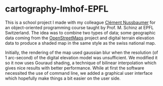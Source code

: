 # cartography-Imhof-EPFL
This is a school project I made with my colleague [Clément Nussbaumer](https://github.com/clementnuss)
for an object-oriented programming course taught by Prof. M. Schinz at EPFL Switzerland.
The idea was to combine two types of data; some geographic data coming from the [OpenStreetMaps](http://www.openstreetmap.org)
project and digital terrain elevation data to produce a shaded map in the same style as the swiss national map.

Initially, the rendering of the map used gaussian blur when the resolution (of 1 arc-second) of the digital elevation model was 
unsufficient. We modified it so it now uses Gouraud shading, a technique of bilinear interpolation which gives nice results with
better performance. While at first the software necessited the use of command line, we added a graphical user interface which 
hopefully make things a bit easier on the user side.
